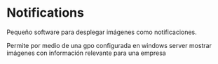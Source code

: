 # Notifications
Pequeño software para desplegar imágenes como notificaciones.

Permite por medio de una gpo configurada en windows server mostrar imágenes con información
relevante para una empresa

